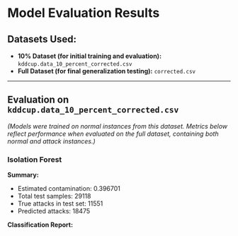 # Model Evaluation Results

## Datasets Used:
* **10% Dataset (for initial training and evaluation):** `kddcup.data_10_percent_corrected.csv`
* **Full Dataset (for final generalization testing):** `corrected.csv`

---

## Evaluation on `kddcup.data_10_percent_corrected.csv`

*(Models were trained on normal instances from this dataset. Metrics below reflect performance when evaluated on the full dataset, containing both normal and attack instances.)*

### Isolation Forest

**Summary:**
* Estimated contamination: 0.396701
* Total test samples: 29118
* True attacks in test set: 11551
* Predicted attacks: 18475

**Classification Report:**
